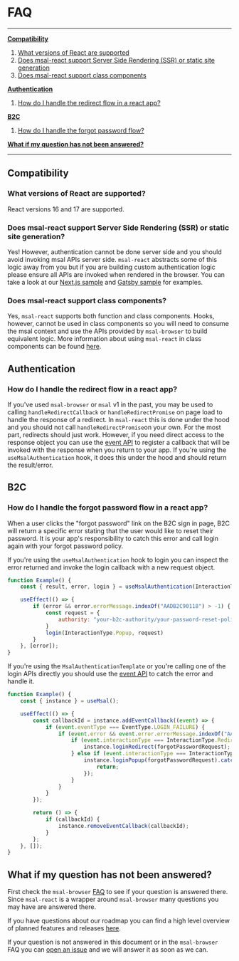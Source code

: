 # FAQ

***
**[Compatibility](#compatibility)**

1. [What versions of React are supported](#what-versions-of-React-are-supported)
1. [Does msal-react support Server Side Rendering (SSR) or static site generation](#does-msal-react-support-Server-Side-Rendering-SSR-or-static-site-generation)
1. [Does msal-react support class components](#does-msal-react-support-class-components)

**[Authentication](#authentication)**

1. [How do I handle the redirect flow in a react app?](#how-do-i-handle-the-redirect-flow-in-a-react-app)

**[B2C](#B2C)**

1. [How do I handle the forgot password flow?](#how-do-i-handle-the-forgot-password-flow)

**[What if my question has not been answered?](#what-if-my-question-has-not-been-answered)**

***

## Compatibility

### What versions of React are supported?

React versions 16 and 17 are supported.

### Does msal-react support Server Side Rendering (SSR) or static site generation?

Yes! However, authentication cannot be done server side and you should avoid invoking msal APIs server side. `msal-react` abstracts some of this logic away from you but if you are building custom authentication logic please ensure all APIs are invoked when rendered in the browser. You can take a look at our [Next.js sample](https://github.com/AzureAD/microsoft-authentication-library-for-js/tree/dev/samples/msal-react-samples/nextjs-sample) and [Gatsby sample](https://github.com/AzureAD/microsoft-authentication-library-for-js/tree/dev/samples/msal-react-samples/gatsby-sample) for examples.

### Does msal-react support class components?

Yes, `msal-react` supports both function and class components. Hooks, however, cannot be used in class components so you will need to consume the msal context and use the APIs provided by `msal-browser` to build equivalent logic. More information about using `msal-react` in class components can be found [here](https://github.com/AzureAD/microsoft-authentication-library-for-js/blob/dev/lib/msal-react/docs/class-components.md).

## Authentication

### How do I handle the redirect flow in a react app?

If you've used `msal-browser` or `msal` v1 in the past, you may be used to calling `handleRedirectCallback` or `handleRedirectPromise` on page load to handle the response of a redirect. In `msal-react` this is done under the hood and you should not call `handleRedirectPromise`on your own. For the most part, redirects should just work. However, if you need direct access to the response object you can use the [event API](https://github.com/AzureAD/microsoft-authentication-library-for-js/blob/dev/lib/msal-react/docs/events.md) to register a callback that will be invoked with the response when you return to your app. If you're using the `useMsalAuthentication` hook, it does this under the hood and should return the result/error.

## B2C

### How do I handle the forgot password flow in a react app?

When a user clicks the "forgot password" link on the B2C sign in page, B2C will return a specific error stating that the user would like to reset their password. It is your app's responsibility to catch this error and call login again with your forgot password policy.

If you're using the `useMsalAuthentication` hook to login you can inspect the error returned and invoke the login callback with a new request object.

```javascript
function Example() {
    const { result, error, login } = useMsalAuthentication(InteractionType.Popup);

    useEffect(() => {
        if (error && error.errorMessage.indexOf("AADB2C90118") > -1) {
            const request = {
                authority: "your-b2c-authority/your-password-reset-policy"
            }
            login(InteractionType.Popup, request)
        }
    }, [error]);
}
```

If you're using the `MsalAuthenticationTemplate` or you're calling one of the login APIs directly you should use the [event API](https://github.com/AzureAD/microsoft-authentication-library-for-js/blob/dev/lib/msal-react/docs/events.md) to catch the error and handle it.

```javascript
function Example() {
    const { instance } = useMsal();

    useEffect(() => {
        const callbackId = instance.addEventCallback((event) => {
            if (event.eventType === EventType.LOGIN_FAILURE) {
                if (event.error && event.error.errorMessage.indexOf("AADB2C90118") > -1) {
                    if (event.interactionType === InteractionType.Redirect) {
                        instance.loginRedirect(forgotPasswordRequest);
                    } else if (event.interactionType === InteractionType.Popup) {
                        instance.loginPopup(forgotPasswordRequest).catch(e => {
                            return;
                        });
                    }
                }
            }
        });

        return () => {
            if (callbackId) {
                instance.removeEventCallback(callbackId);
            }
        };
    }, []);
}
```

## What if my question has not been answered?

First check the `msal-browser` [FAQ](https://github.com/AzureAD/microsoft-authentication-library-for-js/blob/dev/lib/msal-browser/FAQ.md) to see if your question is answered there. Since `msal-react` is a wrapper around `msal-browser` many questions you may have are answered there.

If you have questions about our roadmap you can find a high level overview of planned features and releases [here](https://github.com/AzureAD/microsoft-authentication-library-for-js/blob/dev/roadmap.md).

If your question is not answered in this document or in the `msal-browser` FAQ you can [open an issue](https://github.com/AzureAD/microsoft-authentication-library-for-js/issues/new/choose) and we will answer it as soon as we can.
